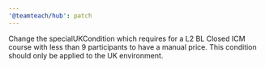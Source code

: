 ```yaml
---
'@teamteach/hub': patch
---
```


Change the specialUKCondition which requires for a L2 BL Closed ICM course with less than 9 participants to have a manual price. This condition should only be applied to the UK environment.
